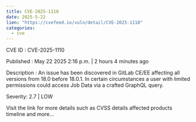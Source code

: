 ```yaml
---
title: CVE-2025-1110
date: 2025-5-22
lien: "https://cvefeed.io/vuln/detail/CVE-2025-1110"
categories:
  - cve
---
```


CVE ID : CVE-2025-1110

Published :  May 22
2025
2:16 p.m. | 2 hours
4 minutes ago

Description : An issue has been discovered in GitLab CE/EE affecting all versions from 18.0 before 18.0.1. In certain circumstances
a user with limited permissions could access Job Data via a crafted GraphQL query.

Severity: 2.7 | LOW

Visit the link for more details
such as CVSS details
affected products
timeline
and more...
